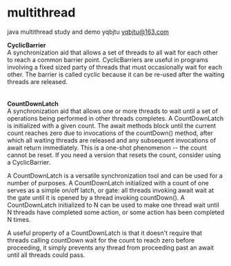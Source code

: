 # multithread
java multithread study and demo
yqbjtu <yqbjtu@163.com>


<b>CyclicBarrier</b><br/>
A synchronization aid that allows a set of threads to all wait for each other to reach a common barrier point. CyclicBarriers are useful in programs involving a fixed sized party of threads that must occasionally wait for each other. The barrier is called cyclic because it can be re-used after the waiting threads are released.
<br/>
<br/>
<br/><b>CountDownLatch</b><br/>
A synchronization aid that allows one or more threads to wait until a set of operations being performed in other threads completes.
A CountDownLatch is initialized with a given count. The await methods block until the current count reaches zero due to invocations of the countDown() method, after which all waiting threads are released and any subsequent invocations of await return immediately. This is a one-shot phenomenon -- the count cannot be reset. If you need a version that resets the count, consider using a CyclicBarrier.

A CountDownLatch is a versatile synchronization tool and can be used for a number of purposes. A CountDownLatch initialized with a count of one serves as a simple on/off latch, or gate: all threads invoking await wait at the gate until it is opened by a thread invoking countDown(). A CountDownLatch initialized to N can be used to make one thread wait until N threads have completed some action, or some action has been completed N times.

A useful property of a CountDownLatch is that it doesn't require that threads calling countDown wait for the count to reach zero before proceeding, it simply prevents any thread from proceeding past an await until all threads could pass.
